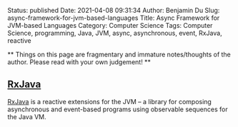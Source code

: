 Status: published
Date: 2021-04-08 09:31:34
Author: Benjamin Du
Slug: async-framework-for-jvm-based-languages
Title: Async Framework for JVM-based Languages
Category: Computer Science
Tags: Computer Science, programming, Java, JVM, async, asynchronous, event, RxJava, reactive

**
Things on this page are fragmentary and immature notes/thoughts of the author.
Please read with your own judgement!
**


## [RxJava](https://github.com/ReactiveX/RxJava)
[RxJava](https://github.com/ReactiveX/RxJava)
is a reactive extensions for the JVM – a library for composing asynchronous and event-based programs using observable sequences for the Java VM.

